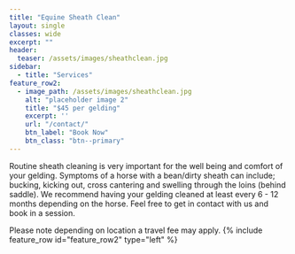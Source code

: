 ```yaml
---
title: "Equine Sheath Clean"
layout: single
classes: wide
excerpt: ""
header:
  teaser: /assets/images/sheathclean.jpg
sidebar:
  - title: "Services"
feature_row2:
  - image_path: /assets/images/sheathclean.jpg
    alt: "placeholder image 2"
    title: "$45 per gelding"
    excerpt: ''
    url: "/contact/"
    btn_label: "Book Now"
    btn_class: "btn--primary"
---
```


Routine sheath cleaning is very important for the well being and comfort of your gelding. Symptoms of a horse with a bean/dirty sheath can include; bucking, kicking out, cross cantering and swelling through the loins (behind saddle). We recommend having your gelding cleaned at least every 6 - 12 months depending on the horse. Feel free to get in contact with us and book in a session. 

Please note depending on location a travel fee may apply.
{% include feature_row id="feature_row2" type="left" %}
